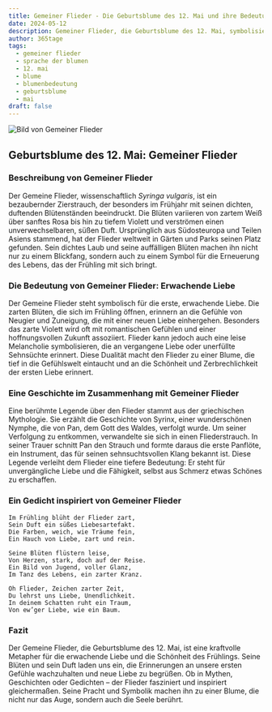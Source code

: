```yaml
---
title: Gemeiner Flieder - Die Geburtsblume des 12. Mai und ihre Bedeutung
date: 2024-05-12
description: Gemeiner Flieder, die Geburtsblume des 12. Mai, symbolisiert Erwachende Liebe. Erfahre mehr über ihre Geschichte, Bedeutung und Symbolik in der Sprache der Blumen.
author: 365tage
tags:
  - gemeiner flieder
  - sprache der blumen
  - 12. mai
  - blume
  - blumenbedeutung
  - geburtsblume
  - mai
draft: false
---
```


![Bild von Gemeiner Flieder](https://cdn.pixabay.com/photo/2019/05/05/21/02/lilac-4181712_1280.jpg#center)


## Geburtsblume des 12. Mai: Gemeiner Flieder

### Beschreibung von Gemeiner Flieder

Der Gemeine Flieder, wissenschaftlich _Syringa vulgaris_, ist ein bezaubernder Zierstrauch, der besonders im Frühjahr mit seinen dichten, duftenden Blütenständen beeindruckt. Die Blüten variieren von zartem Weiß über sanftes Rosa bis hin zu tiefem Violett und verströmen einen unverwechselbaren, süßen Duft. Ursprünglich aus Südosteuropa und Teilen Asiens stammend, hat der Flieder weltweit in Gärten und Parks seinen Platz gefunden. Sein dichtes Laub und seine auffälligen Blüten machen ihn nicht nur zu einem Blickfang, sondern auch zu einem Symbol für die Erneuerung des Lebens, das der Frühling mit sich bringt.

### Die Bedeutung von Gemeiner Flieder: Erwachende Liebe

Der Gemeine Flieder steht symbolisch für die erste, erwachende Liebe. Die zarten Blüten, die sich im Frühling öffnen, erinnern an die Gefühle von Neugier und Zuneigung, die mit einer neuen Liebe einhergehen. Besonders das zarte Violett wird oft mit romantischen Gefühlen und einer hoffnungsvollen Zukunft assoziiert. Flieder kann jedoch auch eine leise Melancholie symbolisieren, die an vergangene Liebe oder unerfüllte Sehnsüchte erinnert. Diese Dualität macht den Flieder zu einer Blume, die tief in die Gefühlswelt eintaucht und an die Schönheit und Zerbrechlichkeit der ersten Liebe erinnert.

### Eine Geschichte im Zusammenhang mit Gemeiner Flieder

Eine berühmte Legende über den Flieder stammt aus der griechischen Mythologie. Sie erzählt die Geschichte von Syrinx, einer wunderschönen Nymphe, die von Pan, dem Gott des Waldes, verfolgt wurde. Um seiner Verfolgung zu entkommen, verwandelte sie sich in einen Fliederstrauch. In seiner Trauer schnitt Pan den Strauch und formte daraus die erste Panflöte, ein Instrument, das für seinen sehnsuchtsvollen Klang bekannt ist. Diese Legende verleiht dem Flieder eine tiefere Bedeutung: Er steht für unvergängliche Liebe und die Fähigkeit, selbst aus Schmerz etwas Schönes zu erschaffen.

### Ein Gedicht inspiriert von Gemeiner Flieder

```
Im Frühling blüht der Flieder zart,  
Sein Duft ein süßes Liebesartefakt.  
Die Farben, weich, wie Träume fein,  
Ein Hauch von Liebe, zart und rein.  

Seine Blüten flüstern leise,  
Von Herzen, stark, doch auf der Reise.  
Ein Bild von Jugend, voller Glanz,  
Im Tanz des Lebens, ein zarter Kranz.  

Oh Flieder, Zeichen zarter Zeit,  
Du lehrst uns Liebe, Unendlichkeit.  
In deinem Schatten ruht ein Traum,  
Von ew’ger Liebe, wie ein Baum.  
```

### Fazit

Der Gemeine Flieder, die Geburtsblume des 12. Mai, ist eine kraftvolle Metapher für die erwachende Liebe und die Schönheit des Frühlings. Seine Blüten und sein Duft laden uns ein, die Erinnerungen an unsere ersten Gefühle wachzuhalten und neue Liebe zu begrüßen. Ob in Mythen, Geschichten oder Gedichten – der Flieder fasziniert und inspiriert gleichermaßen. Seine Pracht und Symbolik machen ihn zu einer Blume, die nicht nur das Auge, sondern auch die Seele berührt.
